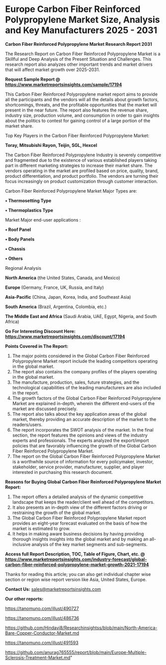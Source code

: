 # Europe Carbon Fiber Reinforced Polypropylene Market Size, Analysis and Key Manufacturers 2025 - 2031

<strong>Carbon Fiber Reinforced Polypropylene Market Research Report 2031</strong>

The Research Report on Carbon Fiber Reinforced Polypropylene Market is a Skillful and Deep Analysis of the Present Situation and Challenges. This research report also analyzes other important trends and market drivers that will affect market growth over 2025-2031.

<strong>Request Sample Report @ <a href=https://www.marketreportsinsights.com/sample/17194>https://www.marketreportsinsights.com/sample/17194</a></strong>

This Carbon Fiber Reinforced Polypropylene market report aims to provide all the participants and the vendors will all the details about growth factors, shortcomings, threats, and the profitable opportunities that the market will present in the near future. The report also features the revenue share, industry size, production volume, and consumption in order to gain insights about the politics to contest for gaining control of a large portion of the market share.

Top Key Players in the Carbon Fiber Reinforced Polypropylene Market:

<strong>Toray, Mitsubishi Rayon, Teijin, SGL, Hexcel</strong>

The Carbon Fiber Reinforced Polypropylene Industry is severely competitive and fragmented due to the existence of various established players taking part in different marketing strategies to increase their market share. The vendors operating in the market are profiled based on price, quality, brand, product differentiation, and product portfolio. The vendors are turning their focus increasingly on product customization through customer interaction.

Carbon Fiber Reinforced Polypropylene Market Major Types are:

<strong>• Thermosetting Type

• Thermoplastics Type</strong>

Market Major end-user applications :

<strong>• Roof Panel

• Body Panels

• Chassis

• Others</strong>

Regional Analysis

</u><strong><b>North America</b></strong> (the United States, Canada, and Mexico)

<strong><b>Europe </b></strong>(Germany, France, UK, Russia, and Italy)

<strong><b>Asia-Pacific</b></strong> (China, Japan, Korea, India, and Southeast Asia)

<strong><b>South America</b></strong> (Brazil, Argentina, Colombia, etc.)

<strong><b>The Middle East and Africa</b></strong> (Saudi Arabia, UAE, Egypt, Nigeria, and South Africa)

<strong>Go For Interesting Discount Here: <a href=https://www.marketreportsinsights.com/discount/17194>https://www.marketreportsinsights.com/discount/17194</a></strong>

<strong>Points Covered in The Report:</strong>
<ol>
  <li>The major points considered in the Global Carbon Fiber Reinforced Polypropylene Market report include the leading competitors operating in the global market.</li>
  <li>The report also contains the company profiles of the players operating in the global market.</li>
  <li>The manufacture, production, sales, future strategies, and the technological capabilities of the leading manufacturers are also included in the report.</li>
  <li>The growth factors of the Global Carbon Fiber Reinforced Polypropylene Market are explained in-depth, wherein the different end-users of the market are discussed precisely.</li>
  <li>The report also talks about the key application areas of the global market, thereby providing an accurate description of the market to the readers/users.</li>
  <li>The report incorporates the SWOT analysis of the market. In the final section, the report features the opinions and views of the industry experts and professionals. The experts analyzed the export/import policies that are favorably influencing the growth of the Global Carbon Fiber Reinforced Polypropylene Market.</li>
  <li>The report on the Global Carbon Fiber Reinforced Polypropylene Market is a worthwhile source of information for every policymaker, investor, stakeholder, service provider, manufacturer, supplier, and player interested in purchasing this research document.</li>
</ol>
<strong>Reasons for Buying Global Carbon Fiber Reinforced Polypropylene Market Report:</strong>

<ol>
  <li>The report offers a detailed analysis of the dynamic competitive landscape that keeps the reader/client well ahead of the competitors.</li>
  <li>It also presents an in-depth view of the different factors driving or restraining the growth of the global market.</li>
  <li>The Global Carbon Fiber Reinforced Polypropylene Market report provides an eight-year forecast evaluated on the basis of how the market is estimated to grow.</li>
  <li>It helps in making aware business decisions by having providing thorough insights insights into the global market and by making an all-inclusive analysis of the key market segments and sub-segments.</li>
</ol>
<strong>Access full Report Description, TOC, Table of Figure, Chart, etc. @ <a href=https://www.marketreportsinsights.com/industry-forecast/global-carbon-fiber-reinforced-polypropylene-market-growth-2021-17194>https://www.marketreportsinsights.com/industry-forecast/global-carbon-fiber-reinforced-polypropylene-market-growth-2021-17194</a></strong>


Thanks for reading this article; you can also get individual chapter wise section or region wise report version like Asia, United States, Europe.

<strong>Contact Us:</strong>
sales@marketreportsinsights.com

<strong>Our other reports:</strong>

<a href=https://tanomuno.com/illust/490727>https://tanomuno.com/illust/490727</a>

<a href=https://tanomuno.com/illust/486736>https://tanomuno.com/illust/486736</a>

<a href=https://github.com/Hindavi8/Researchinsightss/blob/main/North-America-Bare-Copper-Conductor-Market.md>https://github.com/Hindavi8/Researchinsightss/blob/main/North-America-Bare-Copper-Conductor-Market.md</a>

<a href=https://tanomuno.com/illust/491593>https://tanomuno.com/illust/491593</a>

<a href=https://github.com/anurag765555/report/blob/main/Europe-Multiple-Sclerosis-Treatment-Market.md>https://github.com/anurag765555/report/blob/main/Europe-Multiple-Sclerosis-Treatment-Market.md</a>"
